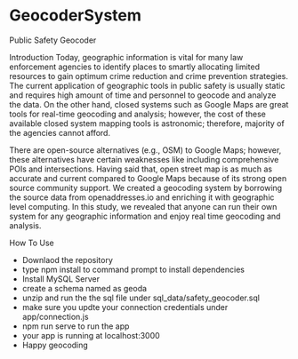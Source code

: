 # GeocoderSystem
Public Safety Geocoder

Introduction
Today, geographic information is vital for many law enforcement agencies to identify places to smartly allocating limited resources to gain optimum crime reduction and crime prevention strategies. The current application of geographic tools in public safety is usually static and requires high amount of time and personnel to geocode and analyze the data. On the other hand, closed systems such as Google Maps are great tools for real-time geocoding and analysis; however, the cost of these available closed system mapping tools is astronomic; therefore, majority of the agencies cannot afford. 

There are open-source alternatives (e.g., OSM) to Google Maps; however, these alternatives have certain weaknesses like including comprehensive POIs and intersections. Having said that, open street map is as much as accurate and current compared to Google Maps because of its strong open source community support. We created a geocoding system by borrowing the source data from openaddresses.io and enriching it with geographic level computing. In this study, we revealed that anyone can run their own system for any geographic information and enjoy real time geocoding and analysis.


How To Use
- Downlaod the repository
- type npm install to command prompt to install dependencies
- Install MySQL Server
- create a schema named as geoda
- unzip and run the the sql file under sql_data/safety_geocoder.sql
- make sure you updte your connection credentials under app/connection.js
- npm run serve to run the app
- your app is running at localhost:3000
- Happy geocoding
